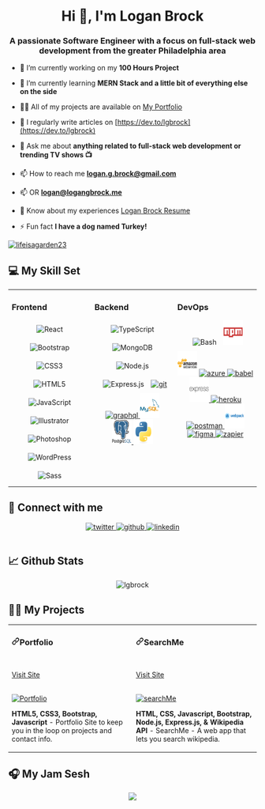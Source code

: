 <h1 align="center">Hi 👋, I'm Logan Brock</h1>
<h3 align="center">A passionate Software Engineer with a focus on full-stack web development from the greater Philadelphia area</h3>

- 🔭 I’m currently working on my **100 Hours Project**

- 🌱 I’m currently learning **MERN Stack and a little bit of everything else on the side**

- 👨‍💻 All of my projects are available on [My Portfolio](https://logangbrock.me/)

- 📝 I regularly write articles on [https://dev.to/lgbrock](https://dev.to/lgbrock)

- 💬 Ask me about **anything related to full-stack web development or trending TV shows 📺**

- 📫 How to reach me **logan.g.brock@gmail.com**
- 📫 OR **logan@logangbrock.me**

- 📄 Know about my experiences [Logan Brock Resume](https://docs.google.com/document/d/1JStFRFbtGhut7eb369d8tZm0xGUdCfU3Qs6vGDmam0E/edit?usp=sharing)

- ⚡ Fun fact **I have a dog named Turkey!**

<p align="left"> <a href="https://twitter.com/lifeisagarden23" target="blank"><img src="https://img.shields.io/twitter/follow/lifeisagarden23?logo=twitter&style=for-the-badge" alt="lifeisagarden23" /></a> </p>

## 💻 My Skill Set  
<table><tr><td valign="top" width="33%">
 
### Frontend  
 
<div align="center">  
<img style="margin: 10px" src="https://profilinator.rishav.dev/skills-assets/react-original-wordmark.svg" alt="React" height="50" />  
<img style="margin: 10px" src="https://profilinator.rishav.dev/skills-assets/bootstrap-plain.svg" alt="Bootstrap" height="50" />  
<img style="margin: 10px" src="https://profilinator.rishav.dev/skills-assets/css3-original-wordmark.svg" alt="CSS3" height="50" />  
<img style="margin: 10px" src="https://profilinator.rishav.dev/skills-assets/html5-original-wordmark.svg" alt="HTML5" height="50" />  
<img style="margin: 10px" src="https://profilinator.rishav.dev/skills-assets/javascript-original.svg" alt="JavaScript" height="50" />  
<img style="margin: 10px" src="https://profilinator.rishav.dev/skills-assets/adobe_illustrator-icon.svg" alt="Illustrator" height="50" />    
<img style="margin: 10px" src="https://profilinator.rishav.dev/skills-assets/photoshop-plain.svg" alt="Photoshop" height="50" />  
<img style="margin: 10px" src="https://profilinator.rishav.dev/skills-assets/wordpress.png" alt="WordPress" height="50" />  
<img style="margin: 10px" src="https://profilinator.rishav.dev/skills-assets/sass-original.svg" alt="Sass" height="50" />
</div>
</td><td valign="top" width="33%">
 
### Backend  
 
<div align="center">   
<img style="margin: 10px" src="https://profilinator.rishav.dev/skills-assets/typescript-original.svg" alt="TypeScript" height="50" />  
<img style="margin: 10px" src="https://profilinator.rishav.dev/skills-assets/mongodb-original-wordmark.svg" alt="MongoDB" height="50" />  
<img style="margin: 10px" src="https://profilinator.rishav.dev/skills-assets/nodejs-original-wordmark.svg" alt="Node.js" height="50" />  
<img style="margin: 10px" src="https://profilinator.rishav.dev/skills-assets/express-original-wordmark.svg" alt="Express.js" height="50" />
<a href="https://git-scm.com/" target="_blank"> <img src="https://www.vectorlogo.zone/logos/git-scm/git-scm-icon.svg" alt="git" width="40" height="50"/> </a> 
<a href="https://graphql.org" target="_blank"> <img src="https://www.vectorlogo.zone/logos/graphql/graphql-icon.svg" alt="graphql" width="40" height="50"/> </a>
<a href="https://www.mysql.com/" target="_blank"> <img src="https://raw.githubusercontent.com/devicons/devicon/master/icons/mysql/mysql-original-wordmark.svg" alt="mysql" width="40" height="50"/> </a>
<a href="https://www.postgresql.org" target="_blank"> <img src="https://raw.githubusercontent.com/devicons/devicon/master/icons/postgresql/postgresql-original-wordmark.svg" alt="postgresql" width="40" height="50"/> </a>
<a href="https://www.python.org" target="_blank"> <img src="https://raw.githubusercontent.com/devicons/devicon/master/icons/python/python-original.svg" alt="python" width="40" height="50"/> </a>
</div>
</td><td valign="top" width="33%">
 
### DevOps  
<div align="center">     
<img style="margin: 10px" src="https://profilinator.rishav.dev/skills-assets/gnu_bash-icon.svg" alt="Bash" height="50" />  
<img src="https://github.com/devicons/devicon/blob/master/icons/npm/npm-original-wordmark.svg" alt="npm" width="40" height="50"/><img
<a href="https://aws.amazon.com" target="_blank"> <img src="https://raw.githubusercontent.com/devicons/devicon/master/icons/amazonwebservices/amazonwebservices-original-wordmark.svg" alt="aws" width="40" height="50"/> </a> <a href="https://azure.microsoft.com/en-in/" target="_blank"> <img src="https://www.vectorlogo.zone/logos/microsoft_azure/microsoft_azure-icon.svg" alt="azure" width="40" height="50"/> </a> <a href="https://babeljs.io/" target="_blank"> <img src="https://www.vectorlogo.zone/logos/babeljs/babeljs-icon.svg" alt="babel" width="40" height="50"/> </a>
<a href="https://expressjs.com" target="_blank"> <img src="https://raw.githubusercontent.com/devicons/devicon/master/icons/express/express-original-wordmark.svg" alt="express" width="40" height="50"/> </a> <a href="https://heroku.com" target="_blank"> <img src="https://www.vectorlogo.zone/logos/heroku/heroku-icon.svg" alt="heroku" width="40" height="50"/> </a>
<a href="https://postman.com" target="_blank"> <img src="https://www.vectorlogo.zone/logos/getpostman/getpostman-icon.svg" alt="postman" width="40" height="50"/> </a> 
<a href="https://webpack.js.org" target="_blank"> <img src="https://raw.githubusercontent.com/devicons/devicon/d00d0969292a6569d45b06d3f350f463a0107b0d/icons/webpack/webpack-original-wordmark.svg" alt="webpack" width="40" height="50"/> </a>
 <a href="https://www.figma.com/" target="_blank"> <img src="https://www.vectorlogo.zone/logos/figma/figma-icon.svg" alt="figma" width="40" height="50"/> </a>
<a href="https://zapier.com" target="_blank"> <img src="https://www.vectorlogo.zone/logos/zapier/zapier-icon.svg" alt="zapier" width="40" height="50"/> </a>                                                                                                                                      
</div>
</td></tr></table>

## 📲 Connect with me  

<div align="center">
<a href="https://twitter.com/lifeisagarden23" target="_blank">
<img src=https://img.shields.io/badge/twitter-%2300acee.svg?&style=for-the-badge&logo=twitter&logoColor=white alt=twitter />
</a>
<a href="https://github.com/lgbrock" target="_blank">
<img src=https://img.shields.io/badge/github-%2324292e.svg?&style=for-the-badge&logo=github&logoColor=white alt=github />
</a>
<a href="https://linkedin.com/in/loganbrock" target="_blank">
<img src=https://img.shields.io/badge/linkedin-%231E77B5.svg?&style=for-the-badge&logo=linkedin&logoColor=white alt=linkedin  />
</a>  
</div>  
<br/>

## 📈 Github Stats  

<div align="center">
<!-- <p><img align="center" src="https://github-readme-stats.vercel.app/api/top-langs?username=lgbrock&show_icons=true&theme=gruvbox&locale=en&layout=compact" alt="lgbrock" /></p>

<p>&nbsp;<img align="center" src="https://github-readme-stats.vercel.app/api?username=lgbrock&show_icons=true&theme=gruvbox&locale=en" alt="lgbrock" /></p> -->

<p><img align="center" src="https://github-readme-streak-stats.herokuapp.com/?user=lgbrock&" alt="lgbrock" /></p>
</div>

## 👨‍💻 My Projects
<article>
      <div>
  <div>
<table>
  <tbody><tr>
    <td width="33%" valign="top">
      <h3><a id="user-content-portfolio" class="anchor" aria-hidden="true" href="#portfolio"><svg class="octicon octicon-link" viewBox="0 0 16 16" version="1.1" width="16" height="16" aria-hidden="true"><path fill-rule="evenodd" d="M7.775 3.275a.75.75 0 001.06 1.06l1.25-1.25a2 2 0 112.83 2.83l-2.5 2.5a2 2 0 01-2.83 0 .75.75 0 00-1.06 1.06 3.5 3.5 0 004.95 0l2.5-2.5a3.5 3.5 0 00-4.95-4.95l-1.25 1.25zm-4.69 9.64a2 2 0 010-2.83l2.5-2.5a2 2 0 012.83 0 .75.75 0 001.06-1.06 3.5 3.5 0 00-4.95 0l-2.5 2.5a3.5 3.5 0 004.95 4.95l1.25-1.25a.75.75 0 00-1.06-1.06l-1.25 1.25a2 2 0 01-2.83 0z"></path></svg></a>Portfolio</h3>
        <br>
        <p> <a href="https://logangbrock.com/#home" rel="nofollow">Visit Site</a></p>
        <br>
        <a href="https://logangbrock.com/#home" rel="nofollow">
            <img src="https://media.giphy.com/media/ejgSTs3oAJ667S1J3u/giphy.gif" width="100%" alt="Portfolio" data-canonical-src="https://media.giphy.com/media/ejgSTs3oAJ667S1J3u/giphy.gif" style="max-width:100%;">
        </a>
        <p><strong>HTML5, CSS3, Bootstrap, Javascript</strong> - Portfolio Site to keep you in the loop on projects and contact info.</p>
    </td>
   <td width="33%" valign="top">
      <h3><a id="user-content-travelaraorg" class="anchor" aria-hidden="true" href="#travelaraorg"><svg class="octicon octicon-link" viewBox="0 0 16 16" version="1.1" width="16" height="16" aria-hidden="true"><path fill-rule="evenodd" d="M7.775 3.275a.75.75 0 001.06 1.06l1.25-1.25a2 2 0 112.83 2.83l-2.5 2.5a2 2 0 01-2.83 0 .75.75 0 00-1.06 1.06 3.5 3.5 0 004.95 0l2.5-2.5a3.5 3.5 0 00-4.95-4.95l-1.25 1.25zm-4.69 9.64a2 2 0 010-2.83l2.5-2.5a2 2 0 012.83 0 .75.75 0 001.06-1.06 3.5 3.5 0 00-4.95 0l-2.5 2.5a3.5 3.5 0 004.95 4.95l1.25-1.25a.75.75 0 00-1.06-1.06l-1.25 1.25a2 2 0 01-2.83 0z"></path></svg></a>SearchMe</h3>
        <br>
        <p><a href="https://lgbrock.github.io/search_app_tutorial/index.html" rel="nofollow">Visit Site</a></p>
        <br>
        <a href="https://lgbrock.github.io/search_app_tutorial/index.html" rel="nofollow">
            <img src="https://media.giphy.com/media/RlFBMAzy5xGFXfVSAA/source.gif" width="100%" alt="searchMe" data-canonical-src="https://media.giphy.com/media/RlFBMAzy5xGFXfVSAA/source.gif" style="max-width:100%;">
        </a>
        <p><strong>HTML, CSS, Javascript, Bootstrap, Node.js, Express.js, &amp; Wikipedia API </strong> - SearchMe - A web app that lets you search wikipedia.</p>
    </td>
  </tr>
</tbody></table>
</article>
      </div>
  </div>
 
## 🎧 My Jam Sesh 

<div align="center"><img src="https://spotify-github-profile.vercel.app/api/view?uid=loganbrock12&cover_image=true&theme=default" /></div>  

<br/> 
